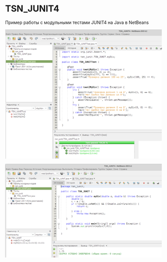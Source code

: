 # TSN_JUNIT4
Пример работы с модульными тестами JUNIT4 на Java в NetBeans

![srcreenshot](screenshot1.png)

![srcreenshot](screenshot2.png)
